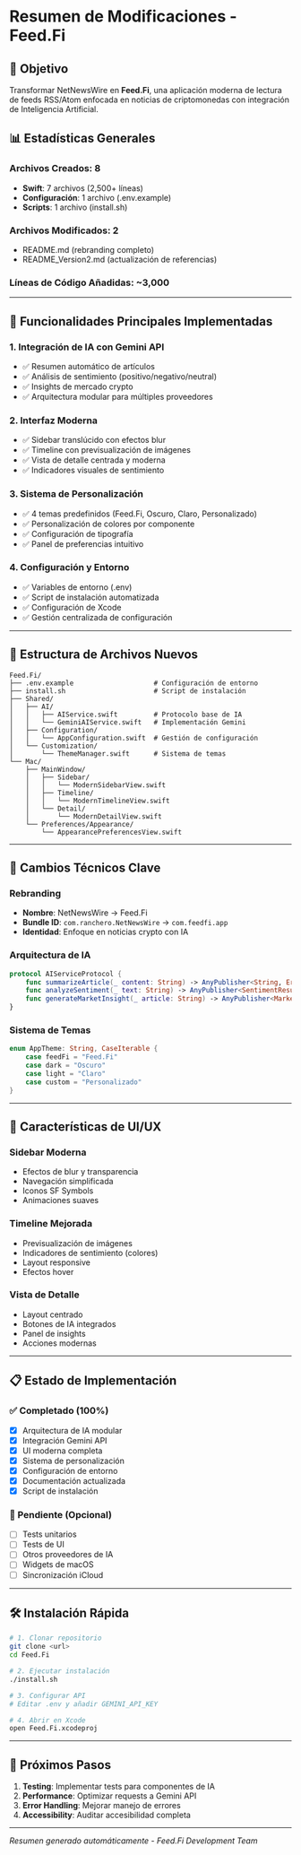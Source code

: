 # Resumen de Modificaciones - Feed.Fi

## 🎯 Objetivo
Transformar NetNewsWire en **Feed.Fi**, una aplicación moderna de lectura de feeds RSS/Atom enfocada en noticias de criptomonedas con integración de Inteligencia Artificial.

## 📊 Estadísticas Generales

### Archivos Creados: 8
- **Swift**: 7 archivos (2,500+ líneas)
- **Configuración**: 1 archivo (.env.example)
- **Scripts**: 1 archivo (install.sh)

### Archivos Modificados: 2
- README.md (rebranding completo)
- README_Version2.md (actualización de referencias)

### Líneas de Código Añadidas: ~3,000

---

## 🚀 Funcionalidades Principales Implementadas

### 1. **Integración de IA con Gemini API**
- ✅ Resumen automático de artículos
- ✅ Análisis de sentimiento (positivo/negativo/neutral)
- ✅ Insights de mercado crypto
- ✅ Arquitectura modular para múltiples proveedores

### 2. **Interfaz Moderna**
- ✅ Sidebar translúcido con efectos blur
- ✅ Timeline con previsualización de imágenes
- ✅ Vista de detalle centrada y moderna
- ✅ Indicadores visuales de sentimiento

### 3. **Sistema de Personalización**
- ✅ 4 temas predefinidos (Feed.Fi, Oscuro, Claro, Personalizado)
- ✅ Personalización de colores por componente
- ✅ Configuración de tipografía
- ✅ Panel de preferencias intuitivo

### 4. **Configuración y Entorno**
- ✅ Variables de entorno (.env)
- ✅ Script de instalación automatizada
- ✅ Configuración de Xcode
- ✅ Gestión centralizada de configuración

---

## 📁 Estructura de Archivos Nuevos

```
Feed.Fi/
├── .env.example                    # Configuración de entorno
├── install.sh                      # Script de instalación
├── Shared/
│   ├── AI/
│   │   ├── AIService.swift         # Protocolo base de IA
│   │   └── GeminiAIService.swift   # Implementación Gemini
│   ├── Configuration/
│   │   └── AppConfiguration.swift  # Gestión de configuración
│   └── Customization/
│       └── ThemeManager.swift      # Sistema de temas
└── Mac/
    ├── MainWindow/
    │   ├── Sidebar/
    │   │   └── ModernSidebarView.swift
    │   ├── Timeline/
    │   │   └── ModernTimelineView.swift
    │   └── Detail/
    │       └── ModernDetailView.swift
    └── Preferences/Appearance/
        └── AppearancePreferencesView.swift
```

---

## 🔧 Cambios Técnicos Clave

### Rebranding
- **Nombre**: NetNewsWire → Feed.Fi
- **Bundle ID**: `com.ranchero.NetNewsWire` → `com.feedfi.app`
- **Identidad**: Enfoque en noticias crypto con IA

### Arquitectura de IA
```swift
protocol AIServiceProtocol {
    func summarizeArticle(_ content: String) -> AnyPublisher<String, Error>
    func analyzeSentiment(_ text: String) -> AnyPublisher<SentimentResult, Error>
    func generateMarketInsight(_ article: String) -> AnyPublisher<MarketInsight, Error>
}
```

### Sistema de Temas
```swift
enum AppTheme: String, CaseIterable {
    case feedFi = "Feed.Fi"
    case dark = "Oscuro"
    case light = "Claro"
    case custom = "Personalizado"
}
```

---

## 🎨 Características de UI/UX

### Sidebar Moderna
- Efectos de blur y transparencia
- Navegación simplificada
- Iconos SF Symbols
- Animaciones suaves

### Timeline Mejorada
- Previsualización de imágenes
- Indicadores de sentimiento (colores)
- Layout responsive
- Efectos hover

### Vista de Detalle
- Layout centrado
- Botones de IA integrados
- Panel de insights
- Acciones modernas

---

## 📋 Estado de Implementación

### ✅ Completado (100%)
- [x] Arquitectura de IA modular
- [x] Integración Gemini API
- [x] UI moderna completa
- [x] Sistema de personalización
- [x] Configuración de entorno
- [x] Documentación actualizada
- [x] Script de instalación

### 🔄 Pendiente (Opcional)
- [ ] Tests unitarios
- [ ] Tests de UI
- [ ] Otros proveedores de IA
- [ ] Widgets de macOS
- [ ] Sincronización iCloud

---

## 🛠️ Instalación Rápida

```bash
# 1. Clonar repositorio
git clone <url>
cd Feed.Fi

# 2. Ejecutar instalación
./install.sh

# 3. Configurar API
# Editar .env y añadir GEMINI_API_KEY

# 4. Abrir en Xcode
open Feed.Fi.xcodeproj
```

---

## 🎯 Próximos Pasos

1. **Testing**: Implementar tests para componentes de IA
2. **Performance**: Optimizar requests a Gemini API
3. **Error Handling**: Mejorar manejo de errores
4. **Accessibility**: Auditar accesibilidad completa

---

*Resumen generado automáticamente - Feed.Fi Development Team* 